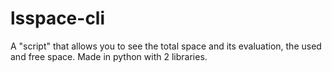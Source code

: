 # lsspace-cli
A "script" that allows you to see the total space and its evaluation, the used and free space. Made in python with 2 libraries.
